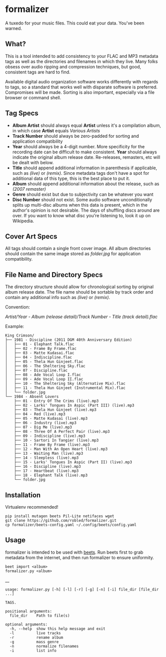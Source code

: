 formalizer
==========
A tuxedo for your music files.  This could eat your data. You've been warned.

What?
-------
This is a tool intended to add consistency to your FLAC and MP3 metadata tags as well as the directories and filenames in which they live.  Many folks obsess over audio ripping and compression techniques, but good, consistent tags are hard to find.  

Available digital audio organization software works differently with regards to tags, so a standard that works well with disparate software is preferred.  Compromises will be made.  Sorting is also important, especially via a file browser or command shell.

Tag Specs
---------

 - **Album Artist** should always equal **Artist** unless it's a compilation album, in which case **Artist** equals *Various Artists*
 - **Track Number** should always be zero-padded for sorting and application compatibility
 - **Year** should always be a 4-digit number.  More specificity for the recording date can be difficult to make consistent.  **Year** should always indicate the original album release date.  Re-releases, remasters, etc will be dealt with below.
 - **Title** should append additional information in parenthesis if applicable, such as *(live)* or *(remix)*.  Since metadata tags don't have a spot for additional data of this type, this is the best place to put it.
 - **Album** should append additional information about the release, such as *(2007 remaster)*
 - **Genre** should exist but due to subjectivity can be whatever you want
 - **Disc Number** should not exist.  Some audio software unconditionally splits up multi-disc albums when this data is present, which in the author's opinion is not desirable.  The days of shuffling discs around are over.  If you want to know what disc you're listening to, look it up on Wikipedia.

Cover Art Specs
---------------
All tags should contain a single front cover image.  All album directories should contain the same image stored as *folder.jpg* for application compatibility.

File Name and Directory Specs
-----------------------------
The directory structure should allow for chronological sorting by original album release date.  The file name should be sortable by track order and contain any additional info such as *(live)* or *(remix)*.

Convention:

*Artist/Year - Album (release detail)/Track Number - Title (track detail).flac*

Example:

    King Crimson/
    ├── 1981 - Discipline (2011 DGM 40th Anniversary Edition)
    │   ├── 01 - Elephant Talk.flac
    │   ├── 02 - Frame By Frame.flac
    │   ├── 03 - Matte Kudasai.flac
    │   ├── 04 - Indiscipline.flac
    │   ├── 05 - Thela Hun Ginjeet.flac
    │   ├── 06 - The Sheltering Sky.flac
    │   ├── 07 - Discipline.flac
    │   ├── 08 - Ade Vocal Loop I.flac
    │   ├── 09 - Ade Vocal Loop II.flac
    │   ├── 10 - The Sheltering Sky (Alternative Mix).flac
    │   ├── 11 - Thela Hun Ginjeet (Instrumental Mix).flac
    │   └── folder.jpg
    └── 1984 - Absent Lovers
        ├── 01 - Entry Of The Crims (live).mp3
        ├── 02 - Larks' Tongues In Aspic (Part III) (live).mp3
        ├── 03 - Thela Hun Ginjeet (live).mp3
        ├── 04 - Red (live).mp3
        ├── 05 - Matte Kudasai (live).mp3
        ├── 06 - Industry (live).mp3
        ├── 07 - Dig Me (live).mp3
        ├── 08 - Three Of A Perfect Pair (live).mp3
        ├── 09 - Indiscipline (live).mp3
        ├── 10 - Sartori In Tangier (live).mp3
        ├── 11 - Frame By Frame (live).mp3
        ├── 12 - Man With An Open Heart (live).mp3
        ├── 13 - Waiting Man (live).mp3
        ├── 14 - Sleepless (live).mp3
        ├── 15 - Larks' Tongues In Aspic (Part II) (live).mp3
        ├── 16 - Discipline (live).mp3
        ├── 17 - Heartbeat (live).mp3
        ├── 18 - Elephant Talk (live).mp3
        └── folder.jpg

Installation
------------
Virtualenv recommended!

    pip install mutagen beets Pil-Lite netifaces wget
    git clone https://github.com/robled/formalizer.git
    cp formalizer/beets-config.yaml ~/.config/beets/config.yaml

Usage
-----
formalizer is intended to be used with [beets](http://beets.radbox.org/).  Run beets first to grab metadata from the internet, and then run formalizer to ensure uniformity.

    beet import <album>
    formalizer.py <album>
__

    
    usage: formalizer.py [-h] [-l] [-r] [-g] [-n] [-i] file_dir [file_dir ...]
    
    TAGS.
    
    positional arguments:
      file_dir    Path to file(s)
    
    optional arguments:
      -h, --help  show this help message and exit
      -l          live tracks
      -r          rename album
      -g          mass genre
      -n          normalize filenames
      -i          list info



